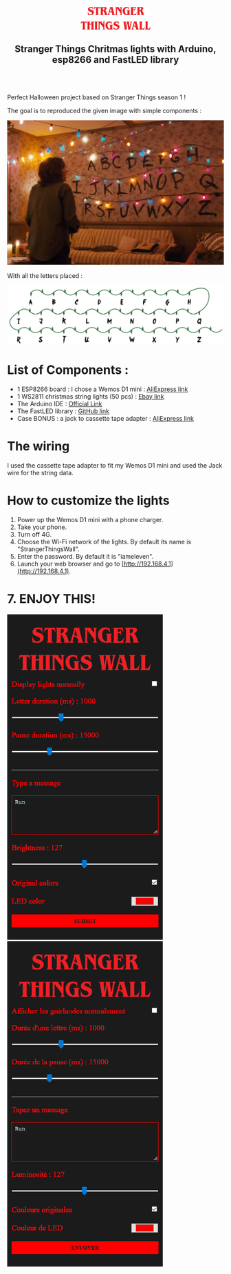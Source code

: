 <div align="center">

![Stranger Things Wall](./ArtAndScreenshots/s_f_w.svg)

## Stranger Things Chritmas lights with Arduino, esp8266 and FastLED library
</div>

<br><br>

Perfect Halloween project based on Stranger Things season 1 !

The goal is to reproduced the given image with simple components :

![Screenshot from the show](./ArtAndScreenshots/stranger-things-xmas-lights1.jpg)

With all the letters placed :

![Screenshot from the show](./ArtAndScreenshots/all_lights.png)

# List of Components : 
- 1 ESP8266 board : I chose a Wemos D1 mini : [AliExpress link](https://bit.ly/2YUypU7)
- 1 WS2811 christmas string lights (50 pcs) : [Ebay link](https://ebay.to/2JLSQfw)
- The Arduino IDE : [Official Link](https://www.arduino.cc/en/Main/Software)
- The FastLED library : [GitHub link](https://github.com/FastLED/FastLED/releases)
- Case BONUS : a jack to cassette tape adapter : [AliExpress link](https://bit.ly/2xNdh6j)

# The wiring
I used the cassette tape adapter to fit my Wemos D1 mini and used the Jack wire for the string data.

# How to customize the lights
1. Power up the Wemos D1 mini with a phone charger.
1. Take your phone.
3. Turn off 4G.
4. Choose the Wi-Fi network of the lights. By default its name is "StrangerThingsWall".
5. Enter the password. By default it is "iameleven".
6. Launch your web browser and go to [http://192.168.4.1](http://192.168.4.1).

# 7. ENJOY THIS!

![ScreenShot](./ArtAndScreenshots/screen_en.png)
![ScreenShot](./ArtAndScreenshots/screen_fr.png)